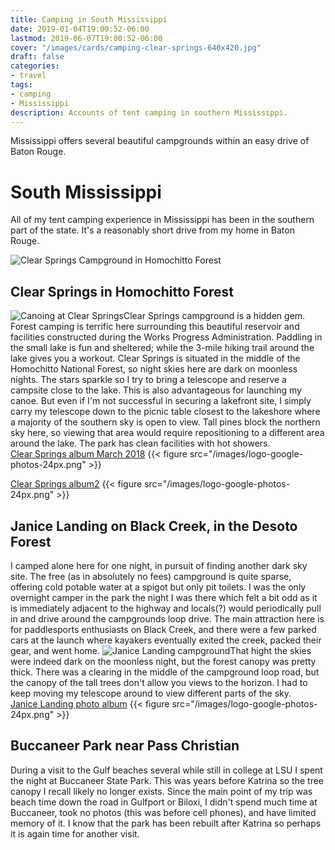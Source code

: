 ```yaml
---
title: Camping in South Mississippi
date: 2019-01-04T19:00:52-06:00
lastmod: 2019-06-07T19:00:52-06:00
cover: "/images/cards/camping-clear-springs-640x420.jpg"
draft: false
categories:
- travel
tags: 
- camping
- Mississippi
description: Accounts of tent camping in southern Mississippi.
---
```

Mississippi offers several beautiful campgrounds within an easy drive of Baton Rouge. 

# South Mississippi
All of my tent camping experience in Mississippi has been in the southern part of the state. It's a reasonably short drive from my home in Baton Rouge.

![Clear Springs Campground in Homochitto Forest](/images/hobby/camping/mississippi/Clear-Springs-campground-1024.jpg)

## Clear Springs in Homochitto Forest
![Canoing at Clear Springs](/images/hobby/camping/mississippi/Clear-Springs_canoing-w-Sanders-350px.jpg#floatright)Clear Springs campground is a hidden gem. Forest camping is terrific here surrounding this beautiful reservoir and facilities constructed during the Works Progress Administration. Paddling in the small lake is fun and sheltered; while the 3-mile hiking trail around the lake gives you a workout. Clear Springs is situated in the middle of the Homochitto National Forest, so night skies here are dark on moonless nights. The stars sparkle so I try to bring a telescope and reserve a campsite close to the lake. This is also advantageous for launching my canoe. But even if I'm not successful in securing a lakefront site, I simply carry my telescope down to the picnic table closest to the lakeshore where a majority of the southern sky is open to view. Tall pines block the northern sky here, so viewing that area would require repositioning to a different area around the lake. The park has clean facilities with hot showers.\
[Clear Springs album March 2018](https://photos.app.goo.gl/NihDDxjLQXexIANh1) {{< figure src="/images/logo-google-photos-24px.png" >}}

[Clear Springs album2](https://photos.app.goo.gl/mfy2b9K4ig7KWjM56) {{< figure src="/images/logo-google-photos-24px.png" >}}


## Janice Landing on Black Creek, in the Desoto Forest
I camped alone here for one night, in pursuit of finding another dark sky site. The free (as in absolutely no fees) campground is quite sparse, offering cold potable water at a spigot but only pit toilets. I was the only overnight camper in the park the night I was there which felt a bit odd as it is immediately adjacent to the highway and locals(?) would periodically pull in and drive around the campgrounds loop drive. The main attraction here is for paddlesports enthusiasts on Black Creek, and there were a few parked cars at the launch where kayakers eventually exited the creek, packed their gear, and went home.
![Janice Landing campground](/images/hobby/camping/mississippi/DeSoto_Natl_Forest_MS-Janice_Landing08-1024-thumb.jpg#floatright)That hight the skies were indeed dark on the moonless night, but the forest canopy was pretty thick. There was a clearing in the middle of the campground loop road, but the canopy of the tall trees don't allow you views to the horizon. I had to keep moving my telescope around to view different parts of the sky.\
[Janice Landing photo album](https://photos.app.goo.gl/QrmHCTJ3Po36vSvF9) {{< figure src="/images/logo-google-photos-24px.png" >}}

## Buccaneer Park near Pass Christian
During a visit to the Gulf beaches several while still in college at LSU I spent the night at Buccaneer State Park. This was years before Katrina so the tree canopy I recall likely no longer exists. Since the main point of my trip was beach time down the road in Gulfport or Biloxi, I didn't spend much time at Buccaneer, took no photos (this was before cell phones), and have limited memory of it. I know that the park has been rebuilt after Katrina so perhaps it is again time for another visit.
